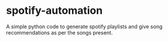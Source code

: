 # spotify-automation
A simple python code to generate spotify playlists and give song recommendations as per the songs present.
